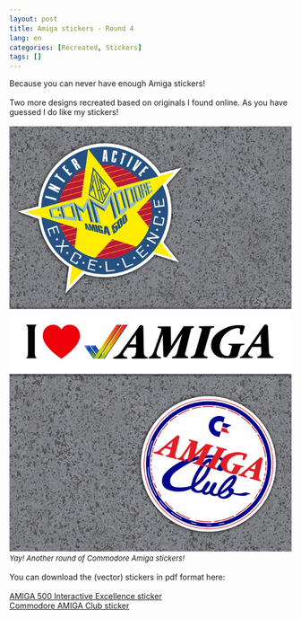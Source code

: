 ```yaml
---
layout: post
title: Amiga stickers - Round 4
lang: en
categories: [Recreated, Stickers]
tags: []
---
```


Because you can never have enough Amiga stickers!
<br><br>
Two more designs recreated based on originals I found online. As you have guessed I do like my stickers!<br><br>
<img src="\assets\img\post_previews\58-commodore-amiga-stickers-vol4-preview.jpg">
<br>
<span style="font-size:small; font-style: italic">Yay! Another round  of Commodore Amiga stickers!</span>
<br><br>
You can download the (vector) stickers in pdf format here:<br><br>
 <a href="https://app.box.com/s/hlqi1f16k4fzqp1qx1ikhror4pgj654y" target="_blank">AMIGA 500 Interactive Excellence sticker</a>
 <br>
 <a href="https://app.box.com/s/0q8critrwduau7sh6ojcpidybgu3kif5" target="_blank">Commodore AMIGA Club sticker</a>
